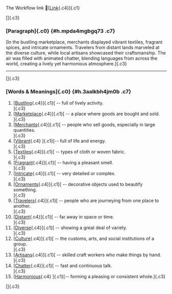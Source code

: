 The Workflow link
👏[[Link](https://www.google.com/url?q=http://www.google.com&sa=D&source=editors&ust=1758953915017851&usg=AOvVaw0lNYCR_d-HMeE4jCLXctMV){.c4}]{.c1}

[]{.c3}

### [Paragraph]{.c0} {#h.mpda4mgbgq73 .c7}

[In the bustling marketplace, merchants displayed vibrant textiles,
fragrant spices, and intricate ornaments. Travelers from distant lands
marveled at the diverse culture, while local artisans showcased their
craftsmanship. The air was filled with animated chatter, blending
languages from across the world, creating a lively yet harmonious
atmosphere.]{.c3}

------------------------------------------------------------------------

[]{.c3}

### [Words & Meanings]{.c0} {#h.3aalkbh4jm0b .c7}

1.  [[Bustling](https://www.google.com/url?q=http://www.google.com&sa=D&source=editors&ust=1758953915018446&usg=AOvVaw3jJAE312OfpFnF4BOZ7zOQ){.c4}]{.c1}[ --
    full of lively activity.\
    ]{.c3}
2.  [[Marketplace](https://www.google.com/url?q=http://www.google.com&sa=D&source=editors&ust=1758953915018591&usg=AOvVaw1TbY4aMIOUxB4_7X7NkoZI){.c4}]{.c1}[ --
    a place where goods are bought and sold.\
    ]{.c3}
3.  [[Merchants](https://www.google.com/url?q=http://www.google.com&sa=D&source=editors&ust=1758953915018698&usg=AOvVaw0niwyuqHfVx_-bER3hQiwr){.c4}]{.c1}[ --
    people who sell goods, especially in large quantities.\
    ]{.c3}
4.  [[Vibrant](https://www.google.com/url?q=http://www.google.com&sa=D&source=editors&ust=1758953915018820&usg=AOvVaw31NHx0B3NfRyQUEVCvTnCF){.c4}
    ]{.c1}[-- full of life and energy.\
    ]{.c3}
5.  [[Textiles](https://www.google.com/url?q=http://www.google.com&sa=D&source=editors&ust=1758953915018909&usg=AOvVaw2IyrEtuJrYvo_bJP5w3i2X){.c4}]{.c1}[ --
    types of cloth or woven fabric.\
    ]{.c3}
6.  [[Fragrant](https://www.google.com/url?q=http://www.google.com&sa=D&source=editors&ust=1758953915019003&usg=AOvVaw0vhI1KnjGb1anZfmZC73qF){.c4}]{.c1}[ --
    having a pleasant smell.\
    ]{.c3}
7.  [[Intricate](https://www.google.com/url?q=http://www.google.com&sa=D&source=editors&ust=1758953915019092&usg=AOvVaw0tWJQ6xXbmtn5mrig1kCxO){.c4}]{.c1}[ --
    very detailed or complex.\
    ]{.c3}
8.  [[Ornaments](https://www.google.com/url?q=http://www.google.com&sa=D&source=editors&ust=1758953915019186&usg=AOvVaw14nNBjq9_Yp5wBBKcpN9Cs){.c4}]{.c1}[ --
    decorative objects used to beautify something.\
    ]{.c3}
9.  [[Travelers](https://www.google.com/url?q=http://www.google.com&sa=D&source=editors&ust=1758953915019300&usg=AOvVaw2uCVzDN-JKHWveDrnfc9u3){.c4}]{.c1}[ --
    people who are journeying from one place to another.\
    ]{.c3}
10. [[Distant](https://www.google.com/url?q=http://www.google.com&sa=D&source=editors&ust=1758953915019419&usg=AOvVaw1gAFJaJg8ZK6AgiDRUTEb3){.c4}]{.c1}[ --
    far away in space or time.\
    ]{.c3}
11. [[Diverse](https://www.google.com/url?q=http://www.google.com&sa=D&source=editors&ust=1758953915019560&usg=AOvVaw0l-6JohD-vSdJP-N2emYhD){.c4}]{.c1}[ --
    showing a great deal of variety.\
    ]{.c3}
12. [[Culture](https://www.google.com/url?q=http://www.google.com&sa=D&source=editors&ust=1758953915019658&usg=AOvVaw1lXIX_xjT_DHpOev3DTsOB){.c4}]{.c1}[ --
    the customs, arts, and social institutions of a group.\
    ]{.c3}
13. [[Artisans](https://www.google.com/url?q=http://www.google.com&sa=D&source=editors&ust=1758953915019786&usg=AOvVaw23xpdSXD6N6gMUHKcxppx_){.c4}]{.c1}[ --
    skilled craft workers who make things by hand.\
    ]{.c3}
14. [[Chatter](https://www.google.com/url?q=http://www.google.com&sa=D&source=editors&ust=1758953915019899&usg=AOvVaw2q_0onn2pC0nWvjQPFD6T-){.c4}]{.c1}[ --
    fast and continuous talk.\
    ]{.c3}
15. [[Harmonious](https://www.google.com/url?q=http://www.google.com&sa=D&source=editors&ust=1758953915020049&usg=AOvVaw3j4gZqmj5dBFshFEdD-fh-){.c4}
    ]{.c1}[-- forming a pleasing or consistent whole.]{.c3}

[]{.c3}
